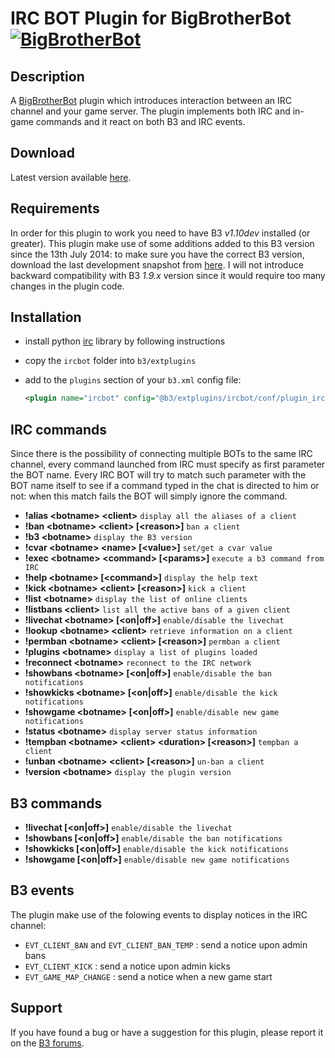 IRC BOT Plugin for BigBrotherBot [![BigBrotherBot](http://i.imgur.com/7sljo4G.png)][B3]
================================

Description
-----------

A [BigBrotherBot][B3] plugin which introduces interaction between an IRC channel and your game server. The plugin
implements both IRC and in-game commands and it react on both B3 and IRC events.

Download
--------

Latest version available [here](https://github.com/danielepantaleone/b3-plugin-ircbot/archive/master.zip).

Requirements
------------

In order for this plugin to work you need to have B3 *v1.10dev* installed (or greater). This plugin make use of some 
additions added to this B3 version since the 13th July 2014: to make sure you have the correct B3 version, download 
the last development snapshot from [here](https://github.com/BigBrotherBot/big-brother-bot/archive/release-1.10.zip). 
I will not introduce backward compatibility with B3 *1.9.x* version since it would require too many changes in the plugin 
code.

Installation
------------

* install python [irc](https://bitbucket.org/jaraco/irc/overview) library by following instructions
* copy the `ircbot` folder into `b3/extplugins`
* add to the `plugins` section of your `b3.xml` config file:

  ```xml
  <plugin name="ircbot" config="@b3/extplugins/ircbot/conf/plugin_ircbot.xml" />
  ```

IRC commands
------------

Since there is the possibility of connecting multiple BOTs to the same IRC channel, every command launched from IRC must
specify as first parameter the BOT name. Every IRC BOT will try to match such parameter with the BOT name itself to see
if a command typed in the chat is directed to him or not: when this match fails the BOT will simply ignore the command.

* **!alias &lt;botname&gt; &lt;client&gt;** `display all the aliases of a client`
* **!ban &lt;botname&gt; &lt;client&gt; [&lt;reason&gt;]** `ban a client`
* **!b3 &lt;botname&gt;** `display the B3 version`
* **!cvar &lt;botname&gt; &lt;name&gt; [&lt;value&gt;]** `set/get a cvar value`
* **!exec &lt;botname&gt; &lt;command&gt; [&lt;params&gt;]** `execute a b3 command from IRC`
* **!help &lt;botname&gt; [&lt;command&gt;]** `display the help text`
* **!kick &lt;botname&gt; &lt;client&gt; [&lt;reason&gt;]** `kick a client`
* **!list &lt;botname&gt;** `display the list of online clients`
* **!listbans &lt;client&gt;** `list all the active bans of a given client`
* **!livechat &lt;botname&gt; [&lt;on|off&gt;]** `enable/disable the livechat`
* **!lookup &lt;botname&gt; &lt;client&gt;** `retrieve information on a client`
* **!permban &lt;botname&gt; &lt;client&gt; [&lt;reason&gt;]** `permban a client`
* **!plugins &lt;botname&gt;** `display a list of plugins loaded`
* **!reconnect &lt;botname&gt;** `reconnect to the IRC network`
* **!showbans &lt;botname&gt; [&lt;on|off&gt;]** `enable/disable the ban notifications`
* **!showkicks &lt;botname&gt; [&lt;on|off&gt;]** `enable/disable the kick notifications`
* **!showgame &lt;botname&gt; [&lt;on|off&gt;]** `enable/disable new game notifications`
* **!status &lt;botname&gt;** `display server status information`
* **!tempban &lt;botname&gt; &lt;client&gt; &lt;duration&gt; [&lt;reason&gt;]** `tempban a client`
* **!unban &lt;botname&gt; &lt;client&gt; [&lt;reason&gt;]** `un-ban a client`
* **!version &lt;botname&gt;** `display the plugin version`

B3 commands
-----------

* **!livechat [&lt;on|off&gt;]** `enable/disable the livechat`
* **!showbans [&lt;on|off&gt;]** `enable/disable the ban notifications`
* **!showkicks [&lt;on|off&gt;]** `enable/disable the kick notifications`
* **!showgame [&lt;on|off&gt;]** `enable/disable new game notifications`

B3 events
---------

The plugin make use of the folowing events to display notices in the IRC channel:

* `EVT_CLIENT_BAN` and `EVT_CLIENT_BAN_TEMP` : send a notice upon admin bans
* `EVT_CLIENT_KICK` : send a notice upon admin kicks
* `EVT_GAME_MAP_CHANGE` : send a notice when a new game start

Support
-------

If you have found a bug or have a suggestion for this plugin, please report it on the [B3 forums][Support].

[B3]: http://www.bigbrotherbot.net/ "BigBrotherBot (B3)"
[Support]: http://forum.bigbrotherbot.net/plugins-by-fenix/ircbot-plugin/ "Support topic on the B3 forums"

